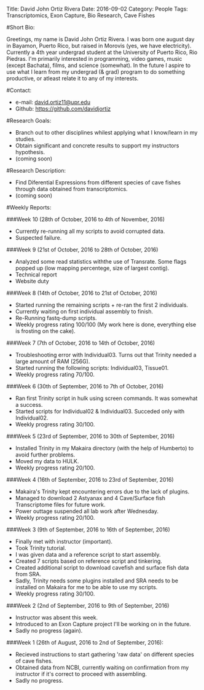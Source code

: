 Title: David John Ortiz Rivera Date: 2016-09-02 Category: People Tags: Transcriptomics, Exon Capture, Bio Research, Cave Fishes 

#Short Bio:
  
   Greetings, my name is David John Ortiz Rivera. I was born one august day in Bayamon, Puerto Rico, but raised in Morovis (yes, we have electricity). 
   Currently a 4th year undergrad student at the University of Puerto Rico, Rio Piedras. I'm primarily interested in programming, video games, music (except Bachata), films, and science (somewhat).
   In the future I aspire to use what I learn from my undergrad (& grad) program to do something productive,
   or atleast relate it to any of my interests.
  
#Contact:

  + e-mail: david.ortiz11@upr.edu
  + Github: https://github.com/davidjortiz
  
#Research Goals:
  
  + Branch out to other disciplines whilest applying what I know/learn in my studies.
  + Obtain significant and concrete results to support my instructors hypothesis.
  + (coming soon)

#Research Description:

  + Find Diferential Expressions from different species of cave fishes through data obtained from
    transcriptomics.
  + (coming soon)
  
#Weekly Reports:

###Week 10 (28th of October, 2016 to 4th of November, 2016)

  + Currently re-running all my scripts to avoid corrupted data.
  + Suspected failure.

###Week 9 (21st of October, 2016 to 28th of October, 2016)
  
  + Analyzed some read statistics withthe use of Transrate. Some flags popped up (low mapping percentege, size of largest contig).
  + Technical report
  + Website duty
  

###Week 8 (14th of October, 2016 to 21st of October, 2016)
  
  + Started running the remaining scripts + re-ran the first 2 individuals.
  + Currently waiting on first individual assembly to finish.
  + Re-Running fastq-dump scripts.
  + Weekly progress rating 100/100 (My work here is done, everything else is frosting on the cake).

###Week 7 (7th of October, 2016 to 14th of October, 2016)
  
  + Troubleshooting error with Individual03. Turns out that Trinity needed a large amount of RAM (256G).
  + Started running the following scripts: Individual03, Tissue01.
  + Weekly progress rating 70/100.

###Week 6 (30th of September, 2016 to 7th of October, 2016)
  
  + Ran first Trinity script in hulk using screen commands. It was somewhat a success.
  + Started scripts for Individual02 & Individual03. Succeded only with Individual02.
  + Weekly progress rating 30/100. 

###Week 5 (23rd of September, 2016 to 30th of September, 2016)
  
  + Installed Trinity in my Makaira directory (with the help of Humberto) to avoid further problems.
  + Moved my data to HULK.
  + Weekly progress rating 20/100. 

###Week 4 (16th of September, 2016 to 23rd of September, 2016)
  
  + Makaira's Trinity kept encountering errors due to the lack of plugins.
  + Managed to download 2 Astyanax and 4 Cave/Surface fish Transcriptome files for future work.
  + Power outtage suspended all lab work after Wednesday.
  + Weekly progress rating 20/100.

###Week 3 (9th of September, 2016 to 16th of September, 2016)
  
  + Finally met with instructor (important).
  + Took Trinity tutorial.
  + I was given data and a reference script to start assembly.
  + Created 7 scripts based on reference script and tinkering.
  + Created additional script to download cavefish and surface fish data from SRA.
  + Sadly, Trinity needs some plugins installed and SRA needs to be installed on Makaira
     for me to be able to use my scripts.
  + Weekly progress rating 30/100. 

###Week 2 (2nd of September, 2016 to 9th of September, 2016)
  
  + Instructor was absent this week.
  + Introduced to an Exon Capture project I'll be working on in the future.
  + Sadly no progress (again).

###Week 1 (26th of August, 2016 to 2nd of September, 2016):
  
  + Recieved instructions to start gathering 'raw data' on different
      species of cave fishes.
  + Obtained data from NCBI, currently waiting on confirmation from
      my instructor if it's correct to proceed with assembling.
  + Sadly no progress.

